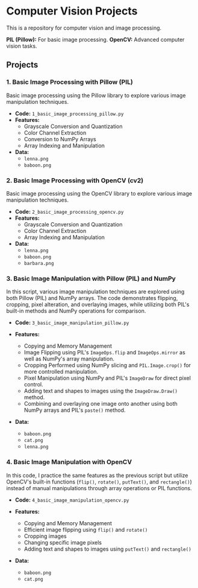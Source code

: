# Computer Vision Projects

This is a repository for computer vision and image processing.

 **PIL (Pillow):** For basic image processing.
 **OpenCV:** Advanced computer vision tasks.

## Projects

### 1. Basic Image Processing with Pillow (PIL)

Basic image processing using the Pillow library to explore various image manipulation techniques.

- **Code:** `1_basic_image_processing_pillow.py`
- **Features:** 
    - Grayscale Conversion and Quantization
    - Color Channel Extraction
    - Conversion to NumPy Arrays
    - Array Indexing and Manipulation
- **Data:** 
    - `lenna.png`
    - `baboon.png`

### 2. Basic Image Processing with OpenCV (cv2)

Basic image processing using the OpenCV library to explore various image manipulation techniques. 

- **Code:** `2_basic_image_processing_opencv.py`
- **Features:** 
    - Grayscale Conversion and Quantization
    - Color Channel Extraction
    - Array Indexing and Manipulation
- **Data:** 
    - `lenna.png`
    - `baboon.png`
    - `barbara.png`

### 3. Basic Image Manipulation with Pillow (PIL) and NumPy

In this script, various image manipulation techniques are explored using both Pillow (PIL) and NumPy arrays. The code demonstrates flipping, cropping, pixel alteration, and overlaying images, while utilizing both PIL's built-in methods and NumPy operations for comparison.

- **Code:** `3_basic_image_manipulation_pillow.py`
- **Features:**
  - Copying and Memory Management
  - Image Flipping using PIL's `ImageOps.flip` and `ImageOps.mirror` as well as NumPy's array manipulation.
  - Cropping Performed using NumPy slicing and `PIL.Image.crop()` for more controlled manipulation.
  - Pixel Manipulation using NumPy and PIL's `ImageDraw` for direct pixel control.
  - Adding text and shapes to images using the `ImageDraw.Draw()` method.
  - Combining and overlaying one image onto another using both NumPy arrays and PIL's `paste()` method.

- **Data:**
  - `baboon.png`
  - `cat.png`
  - `lenna.png`
  
### 4. Basic Image Manipulation with OpenCV

In this code, I practice the same features as the previous script but utilize OpenCV's built-in functions (`flip()`, `rotate()`, `putText()`, and `rectangle()`) instead of manual manipulations through array operations or PIL functions.

- **Code:** `4_basic_image_manipulation_opencv.py`
- **Features:**
  - Copying and Memory Management
  - Efficient image flipping using `flip()` and `rotate()`
  - Cropping images
  - Changing specific image pixels
  - Adding text and shapes to images using `putText()` and `rectangle()`

- **Data:**
  - `baboon.png`
  - `cat.png`

